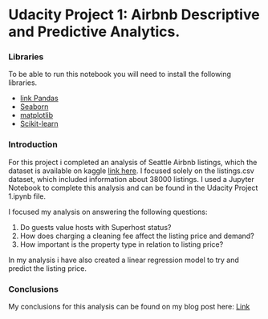 # Udacity Project 1: Airbnb Descriptive and Predictive Analytics.

<h3>Libraries</h3>
<div>
  <p>To be able to run this notebook you will need to install the following libraries.</p>
  <ul>
      <li>
         <a href="url">link Pandas</a>
      </li>
      <li>
        <a href = "url"> Seaborn </a>
      </li>
      <li>  
         <a href = "url"> matplotlib </a>
      </li>
      <li>
        <a href = "url"> Scikit-learn </a>
      </li>
  </ul>
</div>

<h3> Introduction </h3>

<div>
  <p>
    For this project i completed an analysis of Seattle Airbnb listings, which the dataset is available on kaggle <a href="url">link here</a>. I focused solely on the listings.csv dataset, which included information about 38000 listings. I used a Jupyter Notebook to complete this analysis and can be found in the Udacity Project 1.ipynb file.
  </p>
 <p>
   I focused my analysis on answering the following questions:
   
   <ol>
    <li>Do guests value hosts with Superhost status?</li>
    <li>How does charging a cleaning fee affect the listing price and demand?</li>
   <li>How important is the property type in relation to listing price?</li>
  </ol>
</p>
<p>
  In my analysis i have also created a linear regression model to try and predict the listing price.
 </p>
</div>

<H3>Conclusions</h3>

<div>
  <p>
    My conclusions for this analysis can be found on my blog post here: <a href = "url"> Link</a> 
  </p>
    

  
  
  
        

 
 
 

